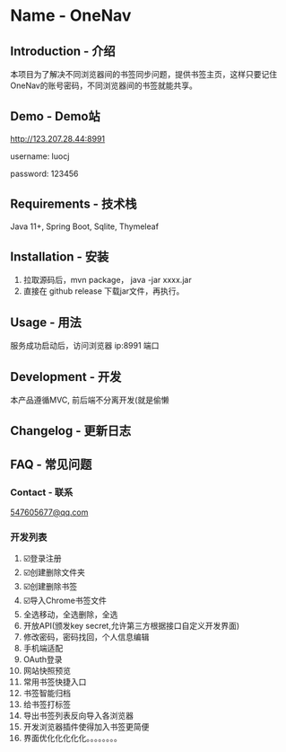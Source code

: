 # Name - OneNav

## Introduction - 介绍
本项目为了解决不同浏览器间的书签同步问题，提供书签主页，这样只要记住OneNav的账号密码，不同浏览器间的书签就能共享。


## Demo - Demo站

http://123.207.28.44:8991

username: luocj

password: 123456

## Requirements - 技术栈

Java 11+, Spring Boot, Sqlite, Thymeleaf

## Installation - 安装

1. 拉取源码后，mvn package， java -jar xxxx.jar
2. 直接在 github release 下载jar文件，再执行。
## Usage - 用法

服务成功启动后，访问浏览器 ip:8991 端口

## Development - 开发

本产品遵循MVC, 前后端不分离开发(就是偷懒

## Changelog - 更新日志



## FAQ - 常见问题

### Contact - 联系

547605677@qq.com

### 开发列表
1. ☑️登录注册
2. ☑️创建删除文件夹
3. ☑️创建删除书签
4. ☑️导入Chrome书签文件
5. 全选移动，全选删除，全选
6. 开放API(颁发key secret,允许第三方根据接口自定义开发界面)
7. 修改密码，密码找回，个人信息编辑
8. 手机端适配
9. OAuth登录
10. 网站快照预览
11. 常用书签快捷入口
12. 书签智能归档
13. 给书签打标签
14. 导出书签列表反向导入各浏览器
15. 开发浏览器插件使得加入书签更简便
16. 界面优化化化化化。。。。。。。。